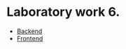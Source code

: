 # Laboratory work 6.

- [Backend](https://github.com/IU5-IT/IU5-IT/tree/master/Term-4/Programming%20network%20applications/04-lab-06-DimaPermyakov/Server)
- [Frontend](https://github.com/IU5-IT/IU5-IT/tree/master/Term-4/Programming%20network%20applications/04-lab-06-DimaPermyakov/04-lab-06-DimaPermyakov-App)

